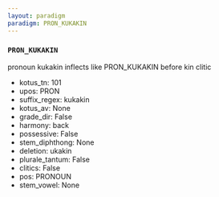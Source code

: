 ```yaml
---
layout: paradigm
paradigm: PRON_KUKAKIN
---
```

### ` PRON_KUKAKIN `

pronoun kukakin inflects like PRON_KUKAKIN before kin clitic
* kotus_tn: 101
* upos: PRON
* suffix_regex: kukakin
* kotus_av: None
* grade_dir: False
* harmony: back
* possessive: False
* stem_diphthong: None
* deletion: ukakin
* plurale_tantum: False
* clitics: False
* pos: PRONOUN
* stem_vowel: None
